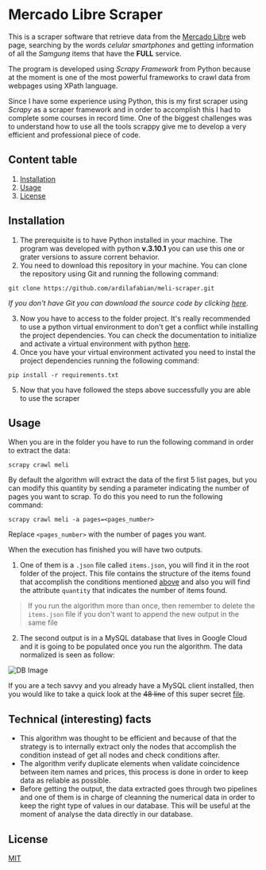 # Mercado Libre Scraper

This is a scraper software that retrieve data from the [Mercado Libre](https://listado.mercadolibre.com.ar/celular-smartphones#D[A:celular%20smartphones]) web page, searching by the words _celular smartphones_ and getting information of all the _Samgung_ items that have the **FULL** service.

The program is developed using _Scrapy Framework_ from Python because at the moment is one of the most powerful frameworks to crawl data from webpages using XPath language.

Since I have some experience using Python, this is my first scraper using _Scrapy_ as a scraper framework and in order to accomplish this I had to complete some courses in record time. One of the biggest challenges was to understand how to use all the tools scrappy give me to develop a very efficient and professional piece of code.

## Content table
1. [Installation](#installation)
2. [Usage](#usage)
3. [License](#license)

## Installation

1. The prerequisite is to have Python installed in your machine. The program was developed with python **v.3.10.1** you can use this one or grater versions to assure corrent behavior.
2. You need to download this repository in your machine. You can clone the repository using Git and running the following command:
```
git clone https://github.com/ardilafabian/meli-scraper.git
```
_If you don't have Git you can download the source code by clicking [here](https://github.com/ardilafabian/meli-scraper/archive/refs/heads/main.zip)._

3. Now you have to access to the folder project. It's really recommended to use a python virtual environment to don't get a conflict while installing the project dependencies. You can check the documentation to initialize and activate a virtual environment with python [here](https://docs.python.org/3/library/venv.html).
4. Once you have your virtual environment activated you need to instal the project dependencies running the following command:
```
pip install -r requirements.txt
```
5. Now that you have followed the steps above successfully you are able to use the scraper

## Usage

When you are in the folder you have to run the following command in order to extract the data:
```
scrapy crawl meli
```

By default the algorithm will extract the data of the first 5 list pages, but you can modify this quantity by sending a parameter indicating the number of pages you want to scrap. To do this you need to run the following command:
```
scrapy crawl meli -a pages=<pages_number>
```
Replace ```<pages_number>``` with the number of pages you want.

When the execution has finished you will have two outputs. 
1. One of them is a ```.json``` file called ```items.json```, you will find it in the root folder of the project. This file contains the structure of the items found that accomplish the conditions mentioned [above](#mercado-libre-scraper) and also you will find the attribute ```quantity``` that indicates the number of items found.
> If you run the algorithm more than once, then remember to delete the ```items.json``` file if you don't want to append the new output in the same file
2. The second output is in a MySQL database that lives in Google Cloud and it is going to be populated once you run the algorithm. The data normalized is seen as follow:

![DB Image](https://github.com/ardilafabian/meli-scraper/tree/main/statics/db_output.png?raw=true)

If you are a tech savvy and you already have a MySQL client installed, then you would like to take a quick look at the ~~48 line~~ of this super secret [file](https://github.com/ardilafabian/meli-scraper/blob/main/meli_scraper/pipelines.py).

## Technical (interesting) facts

- This algorithm was thought to be efficient and because of that the strategy is to internally extract only the nodes that accomplish the condition instead of get all nodes and check conditions after.
- The algorithm verify duplicate elements when validate coincidence between item names and prices, this process is done in order to keep data as reliable as possible.
- Before getting the output, the data extracted goes through two pipelines and one of them is in charge of cleanning the numerical data in order to keep the right type of values in our database. This will be useful at the moment of analyse the data directly in our database.

## License
[MIT](https://choosealicense.com/licenses/mit/)
